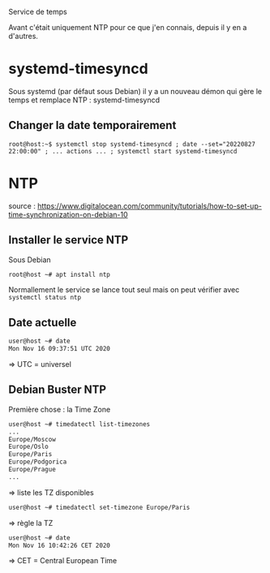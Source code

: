 Service de temps

Avant c'était uniquement NTP pour ce que j'en connais, depuis il y en a d'autres.

# systemd-timesyncd

Sous systemd (par défaut sous Debian) il y a un nouveau démon qui gère le temps et remplace NTP : systemd-timesyncd

## Changer la date temporairement
`root@host:~$ systemctl stop systemd-timesyncd ; date --set="20220827 22:00:00" ; ... actions ... ; systemctl start systemd-timesyncd` 

# NTP

source : https://www.digitalocean.com/community/tutorials/how-to-set-up-time-synchronization-on-debian-10

## Installer le service NTP
Sous Debian
```sh
root@host ~# apt install ntp
```
Normallement le service se lance tout seul mais on peut vérifier avec ```systemctl status ntp```

## Date actuelle
``` sh
user@host ~# date
Mon Nov 16 09:37:51 UTC 2020
```
=> UTC = universel

## Debian Buster NTP
Première chose : la Time Zone
``` sh
user@host ~# timedatectl list-timezones
...
Europe/Moscow
Europe/Oslo
Europe/Paris
Europe/Podgorica
Europe/Prague
...
```
=> liste les TZ disponibles

``` sh
user@host ~# timedatectl set-timezone Europe/Paris
```
=> règle la TZ
``` sh
user@host ~# date
Mon Nov 16 10:42:26 CET 2020
```
=> CET = Central European Time
